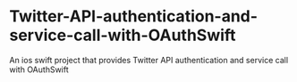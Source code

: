 # Twitter-API-authentication-and-service-call-with-OAuthSwift
An ios swift project that provides Twitter API authentication and service call with OAuthSwift


